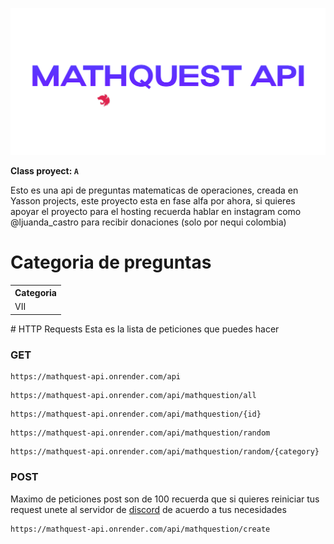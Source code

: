 <p align="center">
  <img src="./assets/nestjs.png">
</p>

**Class proyect: `A`**

Esto es una api de preguntas matematicas de operaciones, creada en Yasson projects, este proyecto esta en fase alfa por ahora, si quieres apoyar el proyecto para el hosting recuerda hablar en instagram como @ljuanda_castro para recibir donaciones (solo por nequi colombia)
# Categoria de preguntas
<table>
  <tr>
    <th>Categoria</th>
  </tr>
  <tr>
    <td>VII</td>
  </tr>
</table>
# HTTP Requests
Esta es la lista de peticiones que puedes hacer

### GET
<pre><code>https://mathquest-api.onrender.com/api</code></pre>
<pre><code>https://mathquest-api.onrender.com/api/mathquestion/all</code></pre>
<pre><code>https://mathquest-api.onrender.com/api/mathquestion/{id}</code></pre>
<pre><code>https://mathquest-api.onrender.com/api/mathquestion/random</code></pre>
<pre><code>https://mathquest-api.onrender.com/api/mathquestion/random/{category}</code></pre>


### POST
Maximo de peticiones post son de 100 recuerda que si quieres reiniciar tus request unete al servidor de [discord](https://discord.gg/jDHbvhzPmQ) de acuerdo a tus necesidades
<pre><code>https://mathquest-api.onrender.com/api/mathquestion/create</code></pre>

